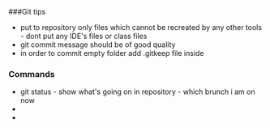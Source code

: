 ###Git tips
- put to repository only files which cannot be recreated by any other tools - dont put any IDE's files or class files
- git commit message should be of good quality
- in order to commit empty folder add .gitkeep file inside
### Commands
- git status - show what's going on in repository - which brunch i am on now
- 
- 